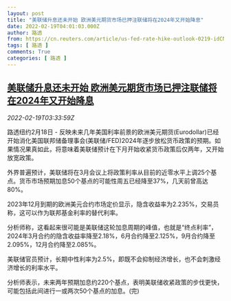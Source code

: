 ```yaml
---
layout: post
title: "美联储升息还未开始 欧洲美元期货市场已押注联储将在2024年又开始降息"
date: 2022-02-19T04:01:03.000Z
author: 路透
from: https://cn.reuters.com/article/us-fed-rate-hike-outlook-0219-idCNKBS2KO03D
tags: [ 路透 ]
comments: True
categories: [ 路透 ]
---
```

<!--1645243263000-->
[美联储升息还未开始 欧洲美元期货市场已押注联储将在2024年又开始降息](https://cn.reuters.com/article/us-fed-rate-hike-outlook-0219-idCNKBS2KO03D)
------

<div>
<div><i>2022-02-19T03:33:59Z</i></div><p>路透纽约2月18日 - 反映未来几年美国利率前景的欧洲美元期货(Eurodollar)已经开始消化美国联邦储备理事会(美联储/FED)2024年逐步放松货币政策的预期。如果情况果真如此，将意味着美联储预计在下月开始收紧货币政策后仅两年，又开始放宽政策。</p><p>外界普遍预计，美联储将在3月会议上将政策利率从目前的近零水平上调25个基点。货币市场预期加息50个基点的可能性周五已经降至37%，几天前曾高达80%。</p><p>2023年12月到期的欧洲美元合约市场定价显示，隐含收益率为2.235%，交易员称，这可以作为联邦基金利率的替代利率。</p><p>分析师称，这看起来很可能是美联储这轮加息周期的峰值，也就是“终点利率”，2024年3月合约的隐含收益率降至2.18%，6月合约降至2.125%，9月合约降至2.095%，12月合约降至2.085%。</p><p>美联储官员预计，长期中性利率为2.5%，即既不会抑制经济增长，也不会刺激经济增长的利率水平。</p><p>分析师表示，未来两年预期加息约220个基点，表明美联储收紧政策的步伐更快，可能包括此间进行一或两次50个基点的加息。(完)</p>
</div>
